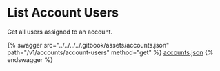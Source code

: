 # List Account Users

Get all users assigned to an account.

{% swagger src="../../../../.gitbook/assets/accounts.json" path="/v1/accounts/account-users" method="get" %}
[accounts.json](../../../../.gitbook/assets/accounts.json)
{% endswagger %}
